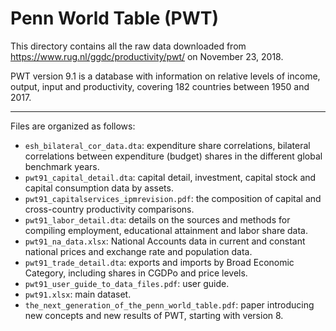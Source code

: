 # Penn World Table (PWT)

This directory contains all the raw data downloaded from https://www.rug.nl/ggdc/productivity/pwt/ on November 23, 2018.

PWT version 9.1 is a database with information on relative levels of income, output, input and productivity, covering 182 countries between 1950 and 2017.

---

Files are organized as follows:

- `esh_bilateral_cor_data.dta`: expenditure share correlations, bilateral correlations between expenditure (budget) shares in the different global benchmark years.
- `pwt91_capital_detail.dta`: capital detail, investment, capital stock and capital consumption data by assets.
- `pwt91_capitalservices_ipmrevision.pdf`: the composition of capital and cross-country productivity comparisons.
- `pwt91_labor_detail.dta`: details on the sources and methods for compiling employment, educational attainment and labor share data.
- `pwt91_na_data.xlsx`: National Accounts data in current and constant national prices and exchange rate and population data.
- `pwt91_trade_detail.dta`: exports and imports by Broad Economic Category, including shares in CGDPo and price levels.
- `pwt91_user_guide_to_data_files.pdf`: user guide.
- `pwt91.xlsx`: main dataset.
- `the_next_generation_of_the_penn_world_table.pdf`: paper introducing new concepts and new results of PWT, starting with version 8.